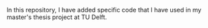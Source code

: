 In this repository, I have added specific code that I have used in my master's thesis project at TU Delft. 
